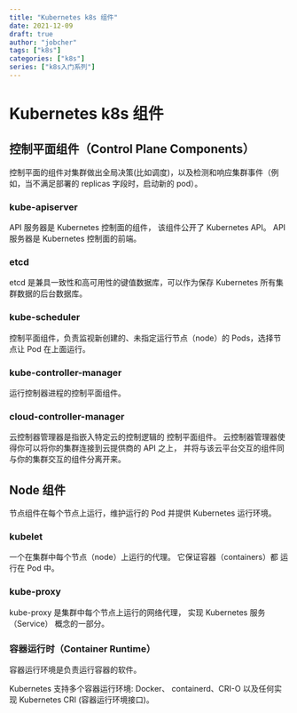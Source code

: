 ```yaml
---
title: "Kubernetes k8s 组件"
date: 2021-12-09
draft: true
author: "jobcher"
tags: ["k8s"]
categories: ["k8s"]
series: ["k8s入门系列"]
---
```


# Kubernetes k8s 组件

## 控制平面组件（Control Plane Components） 
  
控制平面的组件对集群做出全局决策(比如调度)，以及检测和响应集群事件（例如，当不满足部署的 replicas 字段时，启动新的 pod）。  
  

### kube-apiserver
API 服务器是 Kubernetes 控制面的组件， 该组件公开了 Kubernetes API。 API 服务器是 Kubernetes 控制面的前端。  
  
### etcd
etcd 是兼具一致性和高可用性的键值数据库，可以作为保存 Kubernetes 所有集群数据的后台数据库。  


### kube-scheduler
控制平面组件，负责监视新创建的、未指定运行节点（node）的 Pods，选择节点让 Pod 在上面运行。  


### kube-controller-manager
运行控制器进程的控制平面组件。  


### cloud-controller-manager
云控制器管理器是指嵌入特定云的控制逻辑的 控制平面组件。 云控制器管理器使得你可以将你的集群连接到云提供商的 API 之上， 并将与该云平台交互的组件同与你的集群交互的组件分离开来。  


## Node 组件 
节点组件在每个节点上运行，维护运行的 Pod 并提供 Kubernetes 运行环境。

### kubelet
一个在集群中每个节点（node）上运行的代理。 它保证容器（containers）都 运行在 Pod 中。  
  
### kube-proxy
kube-proxy 是集群中每个节点上运行的网络代理， 实现 Kubernetes 服务（Service） 概念的一部分。  
  

### 容器运行时（Container Runtime） 
容器运行环境是负责运行容器的软件。  
  
Kubernetes 支持多个容器运行环境: Docker、 containerd、CRI-O 以及任何实现 Kubernetes CRI (容器运行环境接口)。  


